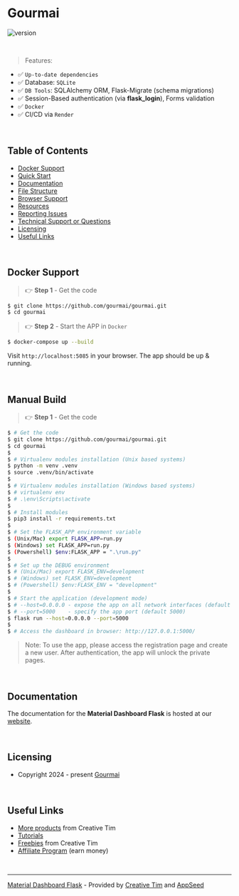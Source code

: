 # Gourmai

![version](https://img.shields.io/badge/version-0.9.0-blue.svg)

<br />

> Features:

-   ✅ `Up-to-date dependencies`
-   ✅ Database: `SQLite`
-   ✅ `DB Tools`: SQLAlchemy ORM, Flask-Migrate (schema migrations)
-   ✅ Session-Based authentication (via **flask_login**), Forms validation
-   ✅ `Docker`
-   ✅ CI/CD via `Render`

<br />

## Table of Contents

-   [Docker Support](#docker-support)
-   [Quick Start](#quick-start)
-   [Documentation](#documentation)
-   [File Structure](#file-structure)
-   [Browser Support](#browser-support)
-   [Resources](#resources)
-   [Reporting Issues](#reporting-issues)
-   [Technical Support or Questions](#technical-support-or-questions)
-   [Licensing](#licensing)
-   [Useful Links](#useful-links)

<br />

## Docker Support

> 👉 **Step 1** - Get the code

```bash
$ git clone https://github.com/gourmai/gourmai.git
$ cd gourmai
```

> 👉 **Step 2** - Start the APP in `Docker`

```bash
$ docker-compose up --build
```

Visit `http://localhost:5085` in your browser. The app should be up & running.

<br />

## Manual Build

> 👉 **Step 1** - Get the code

```bash
$ # Get the code
$ git clone https://github.com/gourmai/gourmai.git
$ cd gourmai
$
$ # Virtualenv modules installation (Unix based systems)
$ python -m venv .venv
$ source .venv/bin/activate
$
$ # Virtualenv modules installation (Windows based systems)
$ # virtualenv env
$ # .\env\Scripts\activate
$
$ # Install modules
$ pip3 install -r requirements.txt
$
$ # Set the FLASK_APP environment variable
$ (Unix/Mac) export FLASK_APP=run.py
$ (Windows) set FLASK_APP=run.py
$ (Powershell) $env:FLASK_APP = ".\run.py"
$
$ # Set up the DEBUG environment
$ # (Unix/Mac) export FLASK_ENV=development
$ # (Windows) set FLASK_ENV=development
$ # (Powershell) $env:FLASK_ENV = "development"
$
$ # Start the application (development mode)
$ # --host=0.0.0.0 - expose the app on all network interfaces (default 127.0.0.1)
$ # --port=5000    - specify the app port (default 5000)
$ flask run --host=0.0.0.0 --port=5000
$
$ # Access the dashboard in browser: http://127.0.0.1:5000/
```

> Note: To use the app, please access the registration page and create a new user. After authentication, the app will unlock the private pages.

<br />

## Documentation

The documentation for the **Material Dashboard Flask** is hosted at our [website](https://demos.creative-tim.com/material-dashboard-flask/docs/1.0/getting-started/getting-started-flask.html).

<br />

## Licensing

-   Copyright 2024 - present [Gourmai](https://www.gourmai.co.uk/)

<br />

## Useful Links

-   [More products](https://www.creative-tim.com/bootstrap-themes) from Creative Tim
-   [Tutorials](https://www.youtube.com/channel/UCVyTG4sCw-rOvB9oHkzZD1w)
-   [Freebies](https://www.creative-tim.com/bootstrap-themes/free) from Creative Tim
-   [Affiliate Program](https://www.creative-tim.com/affiliates/new) (earn money)

<br />

---

[Material Dashboard Flask](https://www.creative-tim.com/product/material-dashboard-flask) - Provided by [Creative Tim](https://www.creative-tim.com/) and [AppSeed](https://appseed.us)

